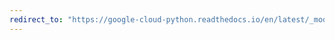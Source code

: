 ```yaml
---
redirect_to: "https://google-cloud-python.readthedocs.io/en/latest/_modules/google/cloud/dns/changes.html"
---
```

